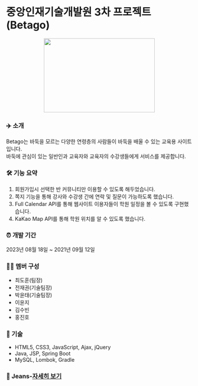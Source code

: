 # 중앙인재기술개발원 3차 프로젝트(Betago)

<p align="center"><img src="https://www.notion.so/image/https%3A%2F%2Fprod-files-secure.s3.us-west-2.amazonaws.com%2F919089e2-ea1d-4aee-a82c-bcc7b08f6289%2Feab67736-566e-4ae5-b300-c43d8663dc4d%2F2.png?table=block&id=35f0b011-ec5c-4668-916c-11c1a42c0bce&spaceId=919089e2-ea1d-4aee-a82c-bcc7b08f6289&width=2000&userId=8e26c7bd-f6ab-4d8d-ae3a-a85fc0fa7c3e&cache=v2" height="200px" width="300px"></p>

### ✈️ 소개

Betago는 바둑을 모르는 다양한 연령층의 사람들이 바둑을 배울 수 있는 교육용 사이트 입니다.
<br>
바둑에 관심이 있는 일반인과 교육자와 교육자의 수강생들에게 서비스를 제공합니다.

### 🛠 기능 요약
1. 회원가입시 선택한 반 커뮤니티만 이용할 수 있도록 해두었습니다.
2. 쪽지 기능을 통해 강사와 수강생 간에 연락 및 질문이 가능하도록 했습니다.
3. Full Calendar API를 통해 웹사이트 이용자들이 학원 일정을 볼 수 있도록 구현했습니다.
4. KaKao Map API를 통해 학원 위치를 알 수 있도록 했습니다.

### ⏰ 개발 기간
2023년 08월 18일 ~ 2021년 09월 12일  

### 👩‍💻 멤버 구성
- 최도훈(팀장)
- 전재권(기술팀장)
- 박윤태(기술팀장)
- 이윤지
- 김수빈
- 홍진호

### 📌 기술
- HTML5, CSS3, JavaScript, Ajax, jQuery
- Java, JSP, Spring Boot
- MySQL, Lombok, Gradle

### 📌 Jeans-[자세히 보기](https://yuntae.notion.site/Jeans-Academy-753067b45bf74ce2aa9ccd61e95ab143)
